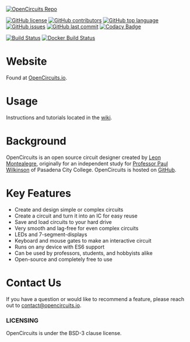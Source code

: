 [![OpenCircuits Repo](https://github.com/OpenCircuits/OpenCircuits/blob/master/old_site/public/img/icons/logo.svg)](https://github.com/OpenCircuits/OpenCircuits)

[![GitHub license](https://img.shields.io/github/license/OpenCircuits/OpenCircuits.svg)](https://github.com/OpenCircuits/OpenCircuits/blob/master/LICENSE)
[![GitHub contributors](https://img.shields.io/github/contributors/OpenCircuits/OpenCircuits.svg)](https://github.com/OpenCircuits/OpenCircuits/graphs/contributors)
[![GitHub top language](https://img.shields.io/github/languages/top/OpenCircuits/OpenCircuits.svg)](https://github.com/OpenCircuits/OpenCircuits/search?l=javascript)
[![GitHub issues](https://img.shields.io/github/issues/OpenCircuits/OpenCircuits.svg)](https://github.com/OpenCircuits/OpenCircuits/issues)
[![GitHub last commit](https://img.shields.io/github/last-commit/OpenCircuits/OpenCircuits.svg)](https://github.com/OpenCircuits/OpenCircuits/commits/master)
[![Codacy Badge](https://api.codacy.com/project/badge/Grade/92a3e51c76c148cc8bf6149317308db7)](https://www.codacy.com/app/LeonMontealegre/OpenCircuits?utm_source=github.com&amp;utm_medium=referral&amp;utm_content=OpenCircuits/OpenCircuits&amp;utm_campaign=Badge_Grade)

[![Build Status](https://travis-ci.org/OpenCircuits/OpenCircuits.svg?branch=master)](https://travis-ci.org/OpenCircuits/OpenCircuits)
[![Docker Build Status](https://img.shields.io/docker/build/opencircuits/opencircuits.svg)](https://hub.docker.com/r/opencircuits/opencircuits/builds/)

# Website

Found at [OpenCircuits.io](http://www.opencircuits.io/).

# Usage

Instructions and tutorials located in the [wiki](https://github.com/OpenCircuits/OpenCircuits/wiki).

# Background

OpenCircuits is an open source circuit designer created by [Leon Montealegre](https://leonmontealegre.com/), originally for an independent study for [Professor Paul Wilkinson](http://www.drpjw.org/) of Pasadena City College.
OpenCircuits is hosted on [GitHub](https://github.com/OpenCircuits/OpenCircuits).

# Key Features

* Create and design simple or complex circuits
* Create a circuit and turn it into an IC for easy reuse
* Save and load circuits to your hard drive
* Very smooth and lag-free for even complex circuits
* LEDs and 7-segment-displays
* Keyboard and mouse gates to make an interactive circuit
* Runs on any device with ES6 support
* Can be used by professors, students, and hobbyists alike
* Open-source and completely free to use

# Contact Us

If you have a question or would like to recommend a feature, please reach out to contact@opencircuits.io.


### LICENSING
OpenCircuits is under the BSD-3 clause license.
